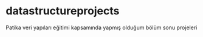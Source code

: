 # datastructureprojects
Patika veri yapıları eğitimi kapsamında yapmış olduğum bölüm sonu projeleri
